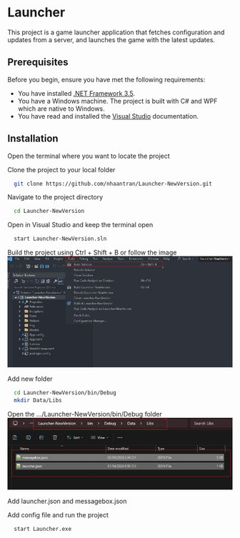 
# Launcher

This project is a game launcher application that fetches configuration and updates from a server, and launches the game with the latest updates.


## Prerequisites

Before you begin, ensure you have met the following requirements:
- You have installed [.NET Framework 3.5](https://dotnet.microsoft.com/en-us/download/dotnet-framework/net35-sp1).
- You have a Windows machine. The project is built with C# and WPF which are native to Windows.
- You have read and installed the [Visual Studio](https://visualstudio.microsoft.com/) documentation.


## Installation
Open the terminal where you want to locate the project

Clone the project to your local folder
```bash
  git clone https://github.com/nhaantran/Launcher-NewVersion.git
```
Navigate to the project directory
```bash
  cd Launcher-NewVersion
```
Open in Visual Studio and keep the terminal open
```bash
  start Launcher-NewVersion.sln
```
Build the project using Ctrl + Shift + B or follow the image
![Build Solution](https://github.com/nhaantran/Launcher-NewVersion/blob/master/Launcher-NewVersion/img/README/Build_solution.jpg?raw=true)

Add new folder
```bash
  cd Launcher-NewVersion/bin/Debug
  mkdir Data/Libs
```

Open the .../Launcher-NewVersion/bin/Debug folder
![Add config file](https://github.com/nhaantran/Launcher-NewVersion/blob/master/Launcher-NewVersion/img/README/Add_config_file.jpg?raw=true)


Add launcher.json and messagebox.json

Add config file and run the project
```bash
  start Launcher.exe
```